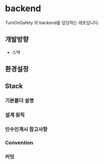 # backend
TurnOnSafety 의 backend를 담당하는 레포입니다.
## 개발방향
- 스택

## 환경설정

## Stack

### 기본폴더 설명

### 설계 원칙

### 인수인계시 참고사항

### Convention

### 커밋

